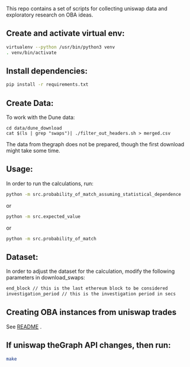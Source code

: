This repo contains a set of scripts for collecting uniswap data and exploratory
research on OBA ideas.

## Create and activate virtual env:
```bash
virtualenv --python /usr/bin/python3 venv
. venv/bin/activate
```

## Install dependencies:
```bash
pip install -r requirements.txt
```

## Create Data:
To work with the Dune data:
```
cd data/dune_download
cat $(ls | grep "swaps")| ./filter_out_headers.sh > merged.csv
```
The data from thegraph does not be prepared, though the first download might take some time.


## Usage:

In order to run the calculations, run:
```bash
python -m src.probability_of_match_assuming_statistical_dependence
```
or
```bash
python -m src.expected_value
```
or
```bash
python -m src.probability_of_match
```

## Dataset:

In order to adjust the dataset for the calculation, modify the following parameters in download_swaps:

```bash
end_block // this is the last ethereum block to be considered
investigation_period // this is the investigation period in secs
```

## Creating OBA instances from uniswap trades

See [README](oba_from_uniswap/README.md) .

## If uniswap theGraph API changes, then run:
```bash
make
```